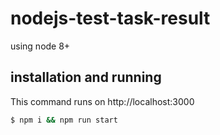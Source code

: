 # nodejs-test-task-result

using node 8+

## installation and running

This command runs on http://localhost:3000

```sh
$ npm i && npm run start
```


